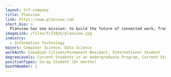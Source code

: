 ```yaml
---
layout: tcf-company
title: Planview
link: https://www.planview.com
short_bio: >
  Planview has one mission: to build the future of connected work, from ideas to impact. Planview helps organizations accelerate the achievement of what matters most, supporting our customers from need to speed, from passion to progress, and from overhead to optimization. Our connected platform of solutions underpins the business and digital transformations of more than 4,500 customers globally, including 59 of the Fortune 100. Planview empowers enterprises to improve time-to-market and predictability, increase efficiency to unlock capacity, and ensure their most strategic initiatives deliver the desired business outcomes.
imageLink: /files/tcf2025/planview.jpg
industry:
  - Information Technology
majors: Computer Science, Data Science
workAuth: Canadian Citizen/Permanent Resident, International Student
degreeLevels: Current Students in an Undergraduate Program, Current Students in a Masters Program, Current Students in a Phd Program, Graduated with an Undergraduate Degree, Graduated with a Graduate Degree (Masters or Phd)
positionTypes: Co-op Student (8+ months)
boothNumber: 1
---
```

